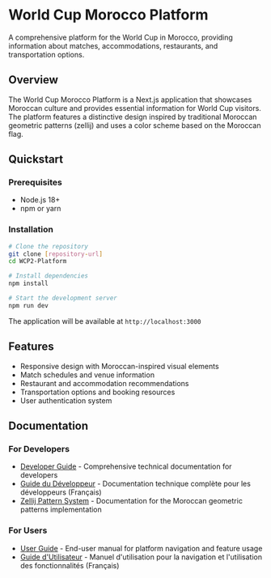 # World Cup Morocco Platform

A comprehensive platform for the World Cup in Morocco, providing information about matches, accommodations, restaurants, and transportation options.

## Overview

The World Cup Morocco Platform is a Next.js application that showcases Moroccan culture and provides essential information for World Cup visitors. The platform features a distinctive design inspired by traditional Moroccan geometric patterns (zellij) and uses a color scheme based on the Moroccan flag.

## Quickstart

### Prerequisites

- Node.js 18+
- npm or yarn

### Installation

```bash
# Clone the repository
git clone [repository-url]
cd WCP2-Platform

# Install dependencies
npm install

# Start the development server
npm run dev
```

The application will be available at `http://localhost:3000`

## Features

- Responsive design with Moroccan-inspired visual elements
- Match schedules and venue information
- Restaurant and accommodation recommendations
- Transportation options and booking resources
- User authentication system

## Documentation

### For Developers
- [Developer Guide](/docs/developer-guide.md) - Comprehensive technical documentation for developers
- [Guide du Développeur](/docs/developer-guide-fr.md) - Documentation technique complète pour les développeurs (Français)
- [Zellij Pattern System](/docs/zellij-pattern-system.md) - Documentation for the Moroccan geometric patterns implementation

### For Users
- [User Guide](/docs/user-guide.md) - End-user manual for platform navigation and feature usage
- [Guide d'Utilisateur](/docs/user-guide-fr.md) - Manuel d'utilisation pour la navigation et l'utilisation des fonctionnalités (Français)